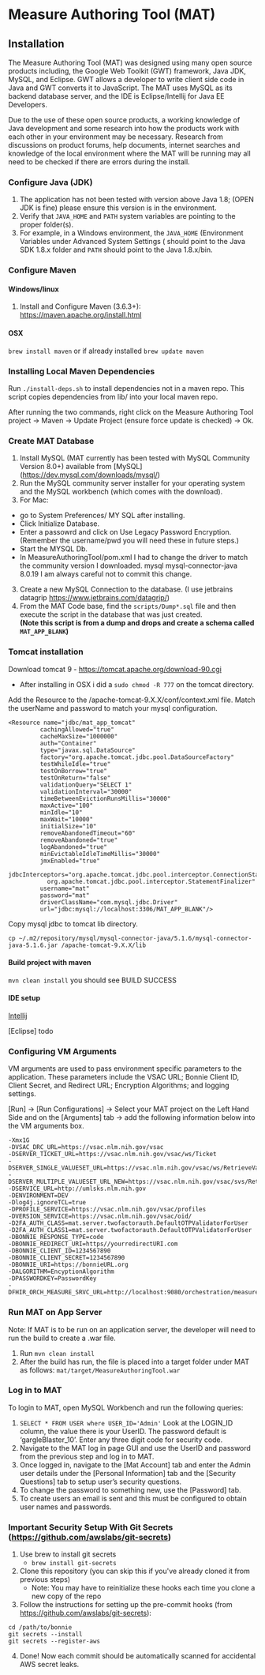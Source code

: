 # Measure Authoring Tool (MAT)

## Installation
The Measure Authoring Tool (MAT) was designed using many open source products including, the Google Web Toolkit (GWT) 
framework, Java JDK, MySQL, and Eclipse. GWT allows a developer to write client side code in Java and GWT converts 
it to JavaScript. The MAT uses MySQL as its backend database server, and the IDE is Eclipse/Intellij for Java EE Developers.

Due to the use of these open source products, a working knowledge of Java development and some research into how 
the products work with each other in your environment may be necessary. Research from discussions on product forums, 
help documents, internet searches and knowledge of the local environment where the MAT will be running may all need to 
be checked if there are errors during the install.

### Configure Java (JDK)
1.	The application has not been tested with version above Java 1.8; (OPEN JDK is fine)  please ensure this version is 
in the environment.
2.	Verify that `JAVA_HOME` and `PATH` system variables are pointing to the proper folder(s).
3.	For example, in a Windows environment, the `JAVA_HOME` (Environment Variables under Advanced System Settings (
should point to the Java SDK 1.8.x folder and `PATH` should point to the Java 1.8.x/bin.

### Configure Maven
#### Windows/linux
1. Install and Configure Maven (3.6.3+): https://maven.apache.org/install.html
#### OSX 
`brew install maven` 
or if already installed 
`brew update maven`

### Installing Local Maven Dependencies
Run `./install-deps.sh` to install dependencies not in a maven repo. This script copies dependencies from lib/ into
your local maven repo.

After running the two commands, right click on the Measure Authoring Tool project -> Maven -> Update Project
(ensure force update is checked) -> Ok.

### Create MAT Database
1.	Install MySQL (MAT currently has been tested with MySQL Community Version 8.0+) available from [MySQL] (https://dev.mysql.com/downloads/mysql/)
2.	Run the MySQL community server installer for your operating system and the MySQL workbench (which comes with the download).
3.  For Mac:
  -  go to System Preferences/ MY SQL after installing.
  -  Click Initialize Database.
  -  Enter a passowrd and click on Use Legacy Password Encryption. (Remember the username/pwd you will need these in future steps.)
  -  Start the MYSQL Db.
  - In MeasureAuthoringTool/pom.xml I had to change the driver to match the community version I downloaded.
          <dependency>
              <groupId>mysql</groupId>
              <artifactId>mysql-connector-java</artifactId>
              <version>8.0.19</version>
          </dependency>
    I am always careful not to commit this change.  
3.	Create a new MySQL Connection to the database. (I use jetbrains datagrip https://www.jetbrains.com/datagrip/)
4.	From the MAT Code base, find the `scripts/Dump*.sql` file and then execute the script in the database that was just created. <br>
    **(Note this script is from a dump and drops and create a schema called  `MAT_APP_BLANK`)**

### Tomcat installation

Download tomcat 9 - https://tomcat.apache.org/download-90.cgi
- After installing in OSX i did a `sudo chmod -R 777` on the tomcat directory.

Add the Resource to the /apache-tomcat-9.X.X/conf/context.xml file. Match the userName and password to match your mysql 
configuration.

```
<Resource name="jdbc/mat_app_tomcat"
         cachingAllowed="true"
         cacheMaxSize="1000000"
         auth="Container"
         type="javax.sql.DataSource"
         factory="org.apache.tomcat.jdbc.pool.DataSourceFactory"
         testWhileIdle="true"
         testOnBorrow="true"
         testOnReturn="false"
         validationQuery="SELECT 1"
         validationInterval="30000"
         timeBetweenEvictionRunsMillis="30000"
         maxActive="100"
         minIdle="10"
         maxWait="10000"
         initialSize="10"
         removeAbandonedTimeout="60"
         removeAbandoned="true"
         logAbandoned="true"
         minEvictableIdleTimeMillis="30000"
         jmxEnabled="true"
         jdbcInterceptors="org.apache.tomcat.jdbc.pool.interceptor.ConnectionState;
           org.apache.tomcat.jdbc.pool.interceptor.StatementFinalizer"
         username="mat"
         password="mat"
         driverClassName="com.mysql.jdbc.Driver"
         url="jdbc:mysql://localhost:3306/MAT_APP_BLANK"/>
```

Copy mysql jdbc to tomcat lib directory.
```
cp ~/.m2/repository/mysql/mysql-connector-java/5.1.6/mysql-connector-java-5.1.6.jar /apache-tomcat-9.X.X/lib
```
#### Build project with maven

 `mvn clean install` you should see BUILD SUCCESS
 
 #### IDE setup
 
 [Intellij](README_IDEA.md)
 
 [Eclipse] todo
 
 ### Configuring VM Arguments
 
 VM arguments are used to pass environment specific parameters to the application. These parameters include the VSAC URL; Bonnie Client ID, Client Secret, and Redirect URL; Encryption Algorithms; and logging settings.
 
 [Run] -> [Run Configurations] -> Select your MAT project on the Left Hand Side and on the [Arguments] tab -> add the following information below into the VM arguments box.
 ```
 -Xmx1G 
 -DVSAC_DRC_URL=https://vsac.nlm.nih.gov/vsac
 -DSERVER_TICKET_URL=https://vsac.nlm.nih.gov/vsac/ws/Ticket
 -DSERVER_SINGLE_VALUESET_URL=https://vsac.nlm.nih.gov/vsac/ws/RetrieveValueSet? 
 -DSERVER_MULTIPLE_VALUESET_URL_NEW=https://vsac.nlm.nih.gov/vsac/svs/RetrieveMultipleValueSets? 
 -DSERVICE_URL=http://umlsks.nlm.nih.gov 
 -DENVIRONMENT=DEV 
 -Dlog4j.ignoreTCL=true 
 -DPROFILE_SERVICE=https://vsac.nlm.nih.gov/vsac/profiles 
 -DVERSION_SERVICE=https://vsac.nlm.nih.gov/vsac/oid/ 
 -D2FA_AUTH_CLASS=mat.server.twofactorauth.DefaultOTPValidatorForUser 
 -D2FA_AUTH_CLASS1=mat.server.twofactorauth.DefaultOTPValidatorForUser 
 -DBONNIE_RESPONSE_TYPE=code 
 -DBONNIE_REDIRECT_URI=https//yourredirectURI.com 
 -DBONNIE_CLIENT_ID=1234567890 
 -DBONNIE_CLIENT_SECRET=1234567890
 -DBONNIE_URI=https://bonnieURL.org 
 -DALGORITHM=EncyptionAlgorithm 
 -DPASSWORDKEY=PasswordKey 
 -DFHIR_ORCH_MEASURE_SRVC_URL=http://localhost:9080/orchestration/measure
 ```
 
 ### Run MAT on App Server
 Note: If MAT is to be run on an application server, the developer will need to run the build to create a .war file.
 
 1. Run `mvn clean install`
 2. After the build has run, the file is placed into a target folder under MAT as follows: `mat/target/MeasureAuthoringTool.war`
 
 ### Log in to MAT
 To login to MAT, open MySQL Workbench and run the following queries:
 1.	 `SELECT * FROM USER where USER_ID='Admin'`
 Look at the LOGIN_ID column, the value there is your UserID. The password default is ‘gargleBlaster_10’. Enter any three digit code for security code.
 2.	Navigate to the MAT log in page GUI and use the UserID and password from the previous step and log in to MAT.
 3.	Once logged in, navigate to the [Mat Account] tab and enter the Admin user details under the [Personal Information] 
 tab and the [Security Questions] tab to setup user’s security questions.
 4.	To change the password to something new, use the [Password] tab.
 5. To create users an email is sent and this must be configured to obtain user names and passwords.
 
 ### Important Security Setup With Git Secrets (https://github.com/awslabs/git-secrets)
 
 1. Use brew to install git secrets
     - `brew install git-secrets`
 2. Clone this repository (you can skip this if you've already cloned it from previous steps)
     - Note: You may have to reinitialize these hooks each time you clone a new copy of the repo
 3. Follow the instructions for setting up the pre-commit hooks (from https://github.com/awslabs/git-secrets):
 
 ```
 cd /path/to/bonnie
 git secrets --install
 git secrets --register-aws
 ```
 
 4. Done! Now each commit should be automatically scanned for accidental AWS secret leaks.
 

